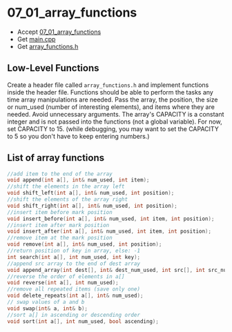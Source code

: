 # 07_01_array_functions

- Accept [07_01_array_functions](https://classroom.github.com/a/6Wp7klhw)
- Get [main.cpp](main.cpp)
- Get [array_functions.h](array_functions.h)


## Low-Level Functions

Create a header file called `array_functions.h` and implement functions inside the header file. Functions should be able to perform the tasks any time array manipulations are needed. Pass the array, the position, the size or num_used (number of interesting elements), and items where they are needed. Avoid unnecessary arguments. The array's CAPACITY is a constant integer and is not passed into the functions (not a global variable). For now, set CAPACITY to 15. (while debugging, you may want to set the CAPACITY to 5 so you don't have to keep entering numbers.)


## List of array functions


```c++
//add item to the end of the array
void append(int a[], int& num_used, int item);
//shift the elements in the array left
void shift_left(int a[], int& num_used, int position);
//shift the elements of the array right
void shift_right(int a[], int& num_used, int position);
//insert item before mark position
void insert_before(int a[], int& num_used, int item, int position);
//insert item after mark position
void insert_after(int a[], int& num_used, int item, int position);
//remove item at the mark position
void remove(int a[], int& num_used, int position);
//return position of key in array, else: -1
int search(int a[], int num_used, int key);
//append src array to the end of dest array
void append_array(int dest[], int& dest_num_used, int src[], int src_num_used);
//reverse the order of elements in a[]
void reverse(int a[], int num_used);
//remove all repeated items (save only one)
void delete_repeats(int a[], int& num_used);
// swap values of a and b
void swap(int& a, int& b);
//sort a[] in ascending or descending order
void sort(int a[], int num_used, bool ascending);
```